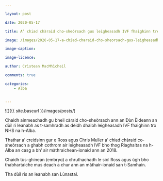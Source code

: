 ```yaml
---

layout: post

date: 2020-05-17

title: A’ chiad chàraid cho-sheòrsach gus leigheasadh IVF fhaighinn tro NHS na h-Alba an dùil ri leanabh

image: /images/2020-05-17-a-chiad-charaid-cho-sheorsach-gus-leigheasadh-ivf-fhaighinn-tro-nhs-na-h-alba-an-duil-ri-leanabh.webp

image-caption:

image-licence:

author: Crìstean MacMhìcheil

comments: true

categories:
    - Alba
  

---
```


![]({{ site.baseurl }}/images/posts/)

Chaidh ainmeachadh gu bheil càraid cho-sheòrsach ann an Dùn Èideann an dùil ri leanabh as t-samhradh as dèidh dhaibh leigheasadh IVF fhaighinn tro NHS na h-Alba.

<!--more-->

Thathar a’ creidsinn gur e Ross agus Chris Muller a’ chiad chàraid co-sheòrsach a ghabh cothrom air leigheasadh IVF bho thog Riaghaltas na h-Alba an casg a bh’ air màthraichean-ionaid ann an 2018.

Chaidh tùs-ghinean (embryo) a chruthachadh le sìol Ross agus ùgh bho thabhartaiche mus deach a chur ann an màthair-ionaid san t-Samhain.

Tha dùil ris an leanabh san Lùnastal.
